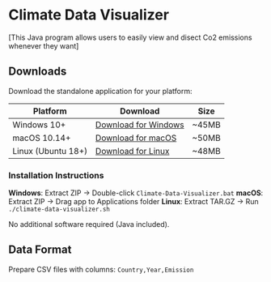# Climate Data Visualizer

[This Java program allows users to easily view and disect Co2 emissions whenever they want]

## Downloads

Download the standalone application for your platform:

| Platform | Download | Size |
|----------|----------|------|
| Windows 10+ | [Download for Windows](https://drive.google.com/file/d/1gHFn-17KF2v-46umNEsed0yVAa7bCxDh/view?usp=drive_link) | ~45MB |
| macOS 10.14+ | [Download for macOS](https://drive.google.com/file/d/1oUxbAMaVL5bf5UH-MKsxjNGRBSyljcEb/view?usp=sharing) | ~50MB |
| Linux (Ubuntu 18+) | [Download for Linux](https://drive.google.com/file/d/1wTRH45wWiqXa4qUEWpiUfeqYJ_-MnsvP/view?usp=drive_link) | ~48MB |

### Installation Instructions

**Windows**: Extract ZIP → Double-click `Climate-Data-Visualizer.bat`
**macOS**: Extract ZIP → Drag app to Applications folder
**Linux**: Extract TAR.GZ → Run `./climate-data-visualizer.sh`

No additional software required (Java included).

## Data Format
Prepare CSV files with columns: `Country,Year,Emission`
